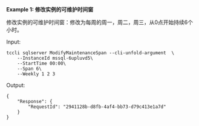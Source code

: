 **Example 1: 修改实例的可维护时间窗**

修改实例的可维护时间窗：修改为每周的周一，周二，周三，从0点开始持续6个小时。

Input: 

```
tccli sqlserver ModifyMaintenanceSpan --cli-unfold-argument  \
    --InstanceId mssql-6upluvd5\
    --StartTime 00:00\
    --Span 6\
    --Weekly 1 2 3
```

Output: 
```
{
    "Response": {
        "RequestId": "2941128b-d8fb-4af4-bb73-d79c413e1a7d"
    }
}
```

